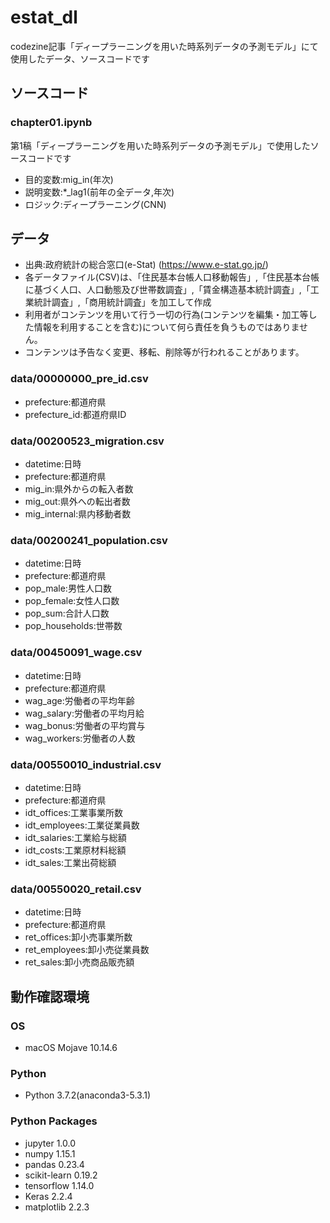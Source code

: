 # estat_dl
codezine記事「ディープラーニングを用いた時系列データの予測モデル」にて使用したデータ、ソースコードです
## ソースコード
### chapter01.ipynb
第1稿「ディープラーニングを用いた時系列データの予測モデル」で使用したソースコードです
- 目的変数:mig_in(年次)
- 説明変数:*_lag1(前年の全データ,年次)
- ロジック:ディープラーニング(CNN)
## データ
- 出典:政府統計の総合窓口(e-Stat) (https://www.e-stat.go.jp/)
- 各データファイル(CSV)は、「住民基本台帳人口移動報告」,「住民基本台帳に基づく人口、人口動態及び世帯数調査」,「賃金構造基本統計調査」,「工業統計調査」,「商用統計調査」を加工して作成
- 利用者がコンテンツを用いて行う一切の行為(コンテンツを編集・加工等した情報を利用することを含む)について何ら責任を負うものではありません。
- コンテンツは予告なく変更、移転、削除等が行われることがあります。
### data/00000000_pre_id.csv
- prefecture:都道府県
- prefecture_id:都道府県ID
### data/00200523_migration.csv
- datetime:日時
- prefecture:都道府県
- mig_in:県外からの転入者数
- mig_out:県外への転出者数
- mig_internal:県内移動者数
### data/00200241_population.csv
- datetime:日時
- prefecture:都道府県
- pop_male:男性人口数
- pop_female:女性人口数
- pop_sum:合計人口数
- pop_households:世帯数
### data/00450091_wage.csv
- datetime:日時
- prefecture:都道府県
- wag_age:労働者の平均年齢
- wag_salary:労働者の平均月給
- wag_bonus:労働者の平均賞与
- wag_workers:労働者の人数
### data/00550010_industrial.csv
- datetime:日時
- prefecture:都道府県
- idt_offices:工業事業所数
- idt_employees:工業従業員数
- idt_salaries:工業給与総額
- idt_costs:工業原材料総額
- idt_sales:工業出荷総額
### data/00550020_retail.csv
- datetime:日時
- prefecture:都道府県
- ret_offices:卸小売事業所数
- ret_employees:卸小売従業員数
- ret_sales:卸小売商品販売額
## 動作確認環境
### OS
- macOS Mojave 10.14.6
### Python
- Python 3.7.2(anaconda3-5.3.1)
### Python Packages
- jupyter 1.0.0
- numpy 1.15.1
- pandas 0.23.4
- scikit-learn 0.19.2
- tensorflow 1.14.0
- Keras 2.2.4
- matplotlib 2.2.3

